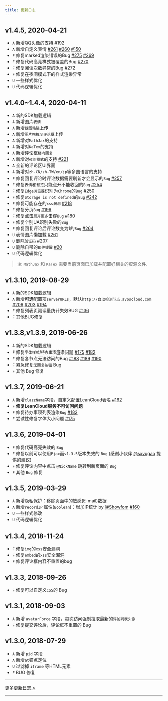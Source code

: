 ```yaml
---
title: 更新日志
---
```

## v1.4.5, 2020-04-21
- `A` 新增QQ头像的支持 [#192](https://github.com/xCss/Valine/issues/192)
- `A` 新增自定义表情 [#261](https://github.com/xCss/Valine/issues/261) [#260](https://github.com/xCss/Valine/issues/260) [#150](https://github.com/xCss/Valine/issues/150)
- `F` 修复marked渲染错误的Bug [#275](https://github.com/xCss/Valine/issues/275) [#269](https://github.com/xCss/Valine/issues/269)
- `F` 修复代码高亮样式被覆盖的Bug [#270](https://github.com/xCss/Valine/issues/270)
- `F` 修复阅读次数异常的Bug [#272](https://github.com/xCss/Valine/issues/272)
- `F` 修复在夜间模式下的样式渲染异常
- `U` 一些样式优化
- `U` 代码逻辑优化

## v1.4.0~1.4.4, 2020-04-11  
- `A` 新的SDK加载逻辑
- `A` 新增图片`表情`
- `A` 新增`截图粘贴`上传
- `A` 新增`图片拖拽至评论框`上传
- `A` 新增对`MathJax`的支持
- `A` 新增对`KaTex`的支持
- `A` 新增评论框`楼内回复`
- `A` 新增对`夜间模式`的支持 [#221](https://github.com/xCss/Valine/issues/221)
- `A` 全新的评论区UI界面 
- `A` 新增对`zh-CN/zh-TW/en/jp`等多国语言的支持
- `F` 修复回复评论时评论数据需要刷新才会显示的`Bug` [#257](https://github.com/xCss/Valine/issues/257)
- `F` 修复`表情`和`预览`只能点开不能收回的`Bug` [#254](https://github.com/xCss/Valine/issues/254)
- `F` 修复`Edge浏览器`识别为`Chrome`的`Bug` [#250](https://github.com/xCss/Valine/issues/250)
- `F` 修复`Storage is not defined`的`Bug` [#242](https://github.com/xCss/Valine/issues/242)
- `F` 修复可能存在的`xss漏洞` [#218](https://github.com/xCss/Valine/issues/218)
- `F` 修复分页`Bug` [#196](https://github.com/xCss/Valine/issues/196)
- `F` 修复点击`展开更多`击穿`Bug` [#180](https://github.com/xCss/Valine/issues/180)
- `F` 修复个别UA识别失败的`Bug`
- `F` 修复回复评论后评论数变为1的`Bug` [#264](https://github.com/xCss/Valine/issues/264) 
- `U` 表情图片懒加载 [#261](https://github.com/xCss/Valine/issues/261) 
- `U` 删除`验证码` [#207](https://github.com/xCss/Valine/issues/207)
- `U` 删除自带的`邮件提醒` [#20](https://github.com/xCss/Valine/issues/20)
- `U` 代码逻辑优化

> `注`: `MathJax` 和 `KaTex` 需要当前页面已加载并配置好相关的资源文件.

## v1.3.10, 2019-08-29  
- `A` 新的SDK加载逻辑
- `A` 新增**可选**配置项`serverURLs`，默认`http://自动检测节点.avoscloud.com` [#206](https://github.com/xCss/Valine/issues/206) [#203](https://github.com/xCss/Valine/issues/203) [#194](https://github.com/xCss/Valine/issues/194)
- `F` 修复列表页阅读量统计失效BUG [#136](https://github.com/xCss/Valine/issues/136) 
- `F` 其他BUG修复


## v1.3.8,v1.3.9, 2019-06-26  
- `A` 新的SDK加载逻辑
- `F` 修复`字体样式`/`待办事项`渲染问题 [#175](https://github.com/xCss/Valine/issues/175) [#182](https://github.com/xCss/Valine/issues/182) 
- `F` 修复各节点无法访问的Bug [#188](https://github.com/xCss/Valine/issues/188) [#189](https://github.com/xCss/Valine/issues/189) [#190](https://github.com/xCss/Valine/issues/190) 
- `F` 紧急修复`无回复按钮` Bug
- `F` 其他 Bug 修复

## v1.3.7, 2019-06-21  
- `A` 新增`clazzName`字段，自定义配置LeanCloud表名 [#162](https://github.com/xCss/Valine/issues/162)
- `F` **修复LeanCloud服务不可访问问题**
- `F` 修复待办事项列表渲染`Bug` [#182](https://github.com/xCss/Valine/issues/182)
- `F` 尝试性修复字体大小问题 [#175](https://github.com/xCss/Valine/issues/175)
## v1.3.6, 2019-04-01
- `F` 修复代码高亮失效的 `Bug`
- `F` 修复以前可以使用`Pjax`而`v1.3.5`版本失效的 `Bug` (感谢小伙伴 [@sxyugao](https://github.com/sxyugao) 提供的建议)
- `F` 修复评论内容中点击 `@NickName` 跳转到新页面的 `Bug`
- `F` 其他 `Bug` 修复

## v1.3.5, 2019-03-29
- `A` 新增隐私保护：移除页面中的敏感(E-mail)数据 
- `A` 新增`recordIP` 属性(`Boolean`)：增加IP统计 by [@Showfom](https://github.com/Showfom) [#160](https://github.com/xCss/Valine/issues/160) 
- `U` 一些样式修改
- `U` 代码逻辑优化

## v1.3.4, 2018-11-24
- `F` 修复`img`的`xss`安全漏洞
- `F` 修复`embed`的`xss`安全漏洞
- `F` 修复评论框内容不重置的bug

## v1.3.3, 2018-09-26

- `F` 修复可以自定义`CSS`的 Bug

## v1.3.1, 2018-09-03

- `A` 新增 `avatarForce` 字段，每次访问强制拉取最新的`评论列表头像`
- `F` 修复提交评论后，评论框不重置的 Bug

## v1.3.0, 2018-07-29

- `A` 新增 `pid` 字段
- `A` 新增`at`锚点定位
- `U` 过滤掉 `iframe` 等HTML元素
- `F` BUG 修复


---------------------

更多[更新日志 >](https://github.com/xCss/Valine/releases)

---------------------